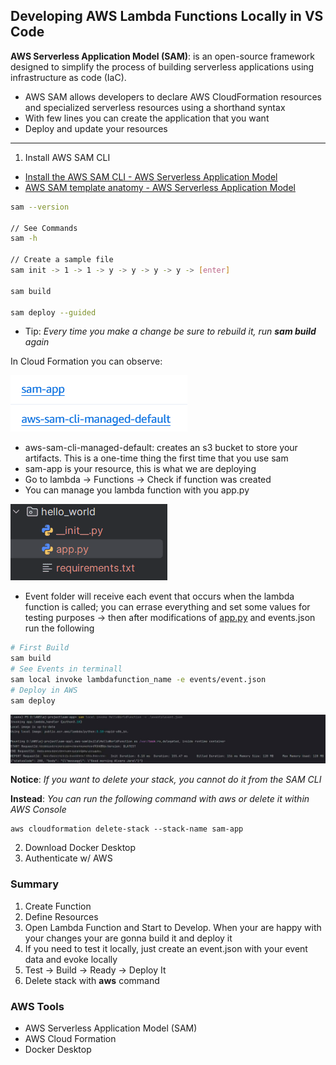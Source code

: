 ## Developing AWS Lambda Functions Locally in VS Code


**AWS Serverless Application Model (SAM)**: is an open-source framework designed to simplify the process of building serverless applications using infrastructure as code (IaC). 

- AWS SAM allows developers to declare AWS CloudFormation resources and specialized serverless resources using a shorthand syntax
- With few lines you can create the application that you want
- Deploy and update your resources

---

1. Install AWS SAM CLI 
- [Install the AWS SAM CLI - AWS Serverless Application Model](https://docs.aws.amazon.com/serverless-application-model/latest/developerguide/install-sam-cli.html)
- [AWS SAM template anatomy - AWS Serverless Application Model](https://docs.aws.amazon.com/serverless-application-model/latest/developerguide/sam-specification-template-anatomy.html)

```bash
sam --version

// See Commands
sam -h

// Create a sample file 
sam init -> 1 -> 1 -> y -> y -> y -> y -> [enter] 

sam build

sam deploy --guided
```

- Tip: *Every time you make a change be sure to rebuild it, run **sam build** again*

In Cloud Formation you can observe:

![alt text](img1.png)

- aws-sam-cli-managed-default: creates an s3 bucket to store your artifacts. This is a one-time thing the first time that you use sam
- sam-app is your resource, this is what we are deploying
- Go to lambda → Functions → Check if function was created
- You can manage you lambda function with you app.py

![img2.png](img2.png)

- Event folder will receive each event that occurs when the lambda function is called; you can errase everything and set some values for testing purposes → then after modifications of [app.py](http://app.py) and events.json run the following

```bash
# First Build
sam build
# See Events in terminall
sam local invoke lambdafunction_name -e events/event.json
# Deploy in AWS
sam deploy
```

![img3.jpg](img3.jpg)

**Notice**: *If you want to delete your stack, you cannot do it from the SAM CLI*

**Instead**: *You can run the following command with aws or delete it within AWS Console*
```
aws cloudformation delete-stack --stack-name sam-app 
```

2. Download Docker Desktop
3. Authenticate w/ AWS

### Summary

1. Create Function
2. Define Resources
3. Open Lambda Function and Start to Develop. When your are happy with your changes your are gonna build it and deploy it
4. If you need to test it locally, just create an event.json with your event data and evoke locally
5. Test -> Build -> Ready -> Deploy It
6. Delete stack with **aws** command



### AWS Tools

- AWS Serverless Application Model (SAM)
- AWS Cloud Formation
- Docker Desktop
